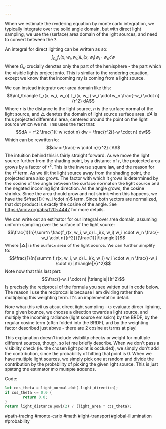 ```yaml
---

---
```

When we estimate the rendering equation by monte carlo integration, we typically integrate over the solid angle domain, but with direct light sampling, we use the (surface) area domain of the light sources, and need to convert between the 2.

An integral for direct lighting can be written as so:
$$\int_{\Omega_d} f_r(x, w_i, w_o) L_i(x, w_i) w_i \cdot w_n dw$$
Where $\Omega_d$ crucially denotes only the part of the hemisphere - the part which the visible lights project onto. This is similar to the rendering equation, except we know that the incoming ray is coming from a light source.

We can instead integrate over area domain like this:
$$\int_\triangle f_r(x, w_i, w_o) L_i(x, w_i) w_i \cdot w_n \frac{-w_i \cdot n}{r^2} dA$$
Where $r$ is the distance to the light source, $n$ is the surface normal of the light source, and $\triangle$ denotes the domain of light source surface area. $dA$ is thus projected differential area, centered around the point on the light source which we hit.
This uses the fact that:
$$dA = r^2 \frac{1}{-w \cdot n} dw = \frac{r^2}{-w \cdot n} dw$$
Which can be rewritten to:
$$dw = \frac{-w \cdot n}{r^2} dA$$
The intuition behind this is fairly straight forward. As we move the light source further from the shading point, by a distance of $r$, the projected area grows by a factor of $r^2$. This is the inverse square law, and the reason for the $r^2$ term.
As we tilt the light source away from the shading point, the projected area also grows. The factor with which it grows is determined by the cosine of the angle between the surface normal on the light source and the negated incoming light direction. As the angle grows, the cosine shrinks. Since the area should grow and not shrink when this happens, we have the $\frac{1}{-w_i \cdot n}$ term. Since both 
vectors are normalized, that dot product is exactly the cosine of the angle. See https://arxiv.org/abs/1205.4447 for more details.

We can write out an estimator for our integral over area domain, assuming uniform sampling over the surface of the light source:
$$\frac{1}{n}\sum^n \frac{f_r(x, w_i, w_o) L_i(x, w_i) w_i \cdot w_n \frac{-w_i \cdot n}{r^2}}{\frac{1}{|\triangle|}}$$
Where $|\triangle|$ is the surface area of the light source.
We can further simplify to:
$$\frac{1}{n}\sum^n f_r(x, w_i, w_o) L_i(x, w_i) w_i \cdot w_n \frac{(-w_i \cdot n) |\triangle|}{r^2}$$
Note now that this last part:
$$\frac{(-w_i \cdot n) |\triangle|}{r^2}$$
Is precisely the reciprocal of the formula you see written out in code below. The reason I use the reciprocal is because I am dividing rather than multiplying this weighting term. It's an implementation detail.

Note what this tell us about direct light sampling - to evaluate direct lighting, for a given bounce, we choose a direction towards a light source, and multiply the incoming radiance (light source emission) by the BRDF, by the regular cosine term (often folded into the BRDF), and by the weighting factor described just above - there are 2 cosine at terms at play!

This explanation doesn't include visibility checks or weight for multiple different sources, though, so let me briefly describe. When we don't pass a visibility check (ie. the chosen light point is occluded), we simply don't add the contribution, since the probability of hitting that point is 0. When we have multiple light sources, we simply pick one at random and divide the contribution by the probability of picking the given light source. This is just splitting the estimator into multiple addends.

Code:
```rust
let cos_theta = light_normal.dot(-light_direction);
if cos_theta <= 0.0 {
        return 0.0;
}
return light_distance.powi(2) / (light_area * cos_theta);
```

#path-tracing #monte-carlo #math #light-transport #global-illumination #probability 